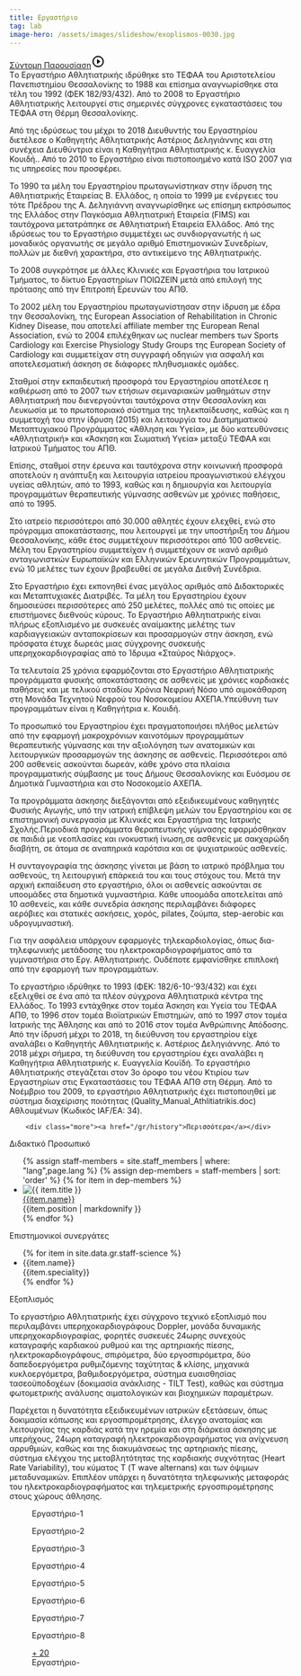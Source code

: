 ```yaml
---
title: Εργαστήριο
tag: lab
image-hero: /assets/images/slideshow/exoplismos-0030.jpg
---
```


<div class="wrapper">
<div class="section-title editable">
   <a href="/gr/history">Σύντομη Παρουσίαση<svg fill="#000000" height="24" viewbox="0 0 24 24" width="24" xmlns="http://www.w3.org/2000/svg"> <path d="M0 0h24v24H0z" fill="none" /> <path d="M10 16.5l6-4.5-6-4.5v9zM12 2C6.48 2 2 6.48 2 12s4.48 10 10 10 10-4.48 10-10S17.52 2 12 2zm0 18c-4.41 0-8-3.59-8-8s3.59-8 8-8 8 3.59 8 8-3.59 8-8 8z" /> </svg></a>
</div>
<div class="content">
Tο Εργαστήριο Αθλητιατρικής ιδρύθηκε sτο ΤΕΦΑΑ του Αριστοτελείου Πανεπιστημίου Θεσσαλονίκης το 1988 και επίσημα αναγνωρίσθηκε στα τέλη του 1992 (ΦΕΚ 182/93/432). Από το 2008 το Εργαστήριο Αθλητιατρικής λειτουργεί στις σημερινές σύγχρονες εγκαταστάσεις του ΤΕΦΑΑ στη Θέρμη Θεσσαλονίκης. 

Από της ιδρύσεως του μέχρι το 2018 Διευθυντής του Εργαστηρίου διετέλεσε ο Καθηγητής Αθλητιατρικής Αστέριος Δεληγιάννης και στη συνέχεια Διευθύντρια είναι η Καθηγήτρια Αθλητιατρικής κ. Ευαγγελία Κουιδή.. Από το 2010 το Εργαστήριο είναι πιστοποιημένο κατά ISO 2007 για τις υπηρεσίες που προσφέρει.

Το 1990 τα μέλη του Εργαστηρίου πρωταγωνίστηκαν στην ίδρυση της Αθλητιατρικής Εταιρείας Β. Ελλάδος, η οποία το 1999  με ενέργειες του τότε Πρέδρου της Α. Δεληγιάννη αναγνωρίσθηκε ως επίσημη εκπρόσωπος της Ελλάδος στην Παγκόσμια Αθλητιατρική Εταιρεία (FIMS) και ταυτόχρονα μετατράπηκε σε Αθλητιατρική Εταιρεία Ελλάδος. Από της ιδρύσεως του το Εργαστήριο συμμετέχει ως συνδιοργανωτής ή ως μοναδικός οργανωτής σε μεγάλο αριθμό Επιστημονικών Συνεδρίων, πολλών με διεθνή χαρακτήρα, στο αντικείμενο της Αθλητιατρικής. 

Το 2008 συγκρότησε με άλλες Κλινικές και Εργαστήρια του Ιατρικού Τμήματος, το δίκτυο Εργαστηρίων ΠΟΙΩΖΕΙΝ μετά από επιλογή της πρότασης από την  Επιτροπή Ερευνών του ΑΠΘ. 

Το 2002 μέλη του Εργαστηρίου πρωταγωνίστησαν στην ίδρυση με έδρα την Θεσσαλονίκη, της European Association of  Rehabilitation in Chronic Kidney Disease, που αποτελεί affiliate member της  European Renal Association, ενώ το 2004 επιλέχθηκαν ως nuclear members των Sports Cardiology και Exercise Physiology Study Groups της  European Society of Cardiology και συμμετείχαν στη συγγραφή οδηγιών για ασφαλή και αποτελεσματική άσκηση σε διάφορες πληθυσμιακές ομάδες.

Σταθμοί στην εκπαιδευτική προσφορά του Εργαστηρίου αποτέλεσε η καθιέρωση από το 2007 των ετήσιων  σεμιναριακών μαθημάτων στην Αθλητιατρική που διενεργούνται ταυτόχρονα στην Θεσσαλονίκη και Λευκωσία με το πρωτοποριακό σύστημα της τηλεκπαίδευσης, καθώς και η συμμετοχή του στην ίδρυση (2015) και λειτουργία του Διατμηματικού Μεταπτυχιακού Προγράμματος «Άθληση και Υγεία», με δύο κατευθύνσεις «Αθλητιατρική» και «Άσκηση και Σωματική Υγεία» μεταξύ ΤΕΦΑΑ και Ιατρικού Τμήματος του ΑΠΘ.

Επίσης, σταθμοί στην έρευνα και ταυτόχρονα στην κοινωνική προσφορά αποτελούν η ανάπτυξη και λειτουργία ιατρείου προαγωνιστικού ελέγχου υγείας αθλητών, από το 1993, καθώς και η δημιουργία και λειτουργία προγραμμάτων θεραπευτικής γύμνασης ασθενών με χρόνιες παθήσεις, από το 1995. 

Στο ιατρείο περισσότεροι από 30.000 αθλητές έχουν ελεχθεί, ενώ στο πρόγραμμα αποκατάστασης, που λειτουργεί με την υποστήριξη του Δήμου Θεσσαλονίκης, κάθε έτος συμμετέχουν περισσότεροι από 100 ασθενείς. Μέλη του Εργαστηρίου συμμετείχαν ή συμμετέχουν σε ικανό αριθμό ανταγωνιστκών Ευρωπαϊκών και Ελληνικών Ερευνητικών Προγραμμάτων, ενώ 10 μελέτες των έχουν βραβευθεί σε μεγάλα Διεθνή Συνέδρια. 

Στο Εργαστήριο έχει  εκπονηθεί ένας μεγάλος αριθμός από Διδακτορικές και Μεταπτυχιακές Διατριβές. Τα μέλη του Εργαστηρίου έχουν δημοσιεύσει περισσότερες από 250 μελέτες, πολλές από τις οποίες με επιστήμονες διεθνούς κύρους. Το Εργαστήριο Αθλητιατρικής είναι πλήρως εξοπλισμένο με συσκευές αναίμακτης μελέτης των καρδιαγγειακών ανταποκρίσεων και προσαρμογών στην άσκηση, ενώ πρόσφατα έτυχε δωρεάς μιας σύγχρονης συσκευής υπερηχοκαρδιογραφίας από το Ίδρυμα «Σταύρος Νιάρχος».

Τα τελευταία 25 χρόνια εφαρμόζονται στο Εργαστήριο Αθλητιατρικής προγράμματα φυσικής αποκατάστασης σε ασθενείς με χρόνιες καρδιακές παθήσεις και με τελικού σταδίου Χρόνια Νεφρική Νόσο υπό αιμοκάθαρση στη Μονάδα Τεχνητού Νεφρού του Νοσοκομείου ΑΧΕΠΑ.Υπεύθυνη των προγραμμάτων είναι η Καθηγήτρια κ. Κουιδή. 

Το προσωπικό του Εργαστηρίου έχει πραγματοποιήσει πλήθος μελετών από την εφαρμογή μακροχρόνιων καινοτόμων προγραμμάτων θεραπευτικής γύμνασης και την αξιολόγηση των ανατομικών και λειτουργικών προσαρμογών της άσκησης σε ασθενείς. Περισσότεροι από 200 ασθενείς ασκούνται δωρεάν, κάθε χρόνο στα πλαίσια προγραμματικής σύμβασης με τους Δήμους Θεσσαλονίκης και Ευόσμου σε Δημοτικά Γυμναστήρια και στο Νοσοκομείο ΑΧΕΠΑ. 


Τα προγράμματα άσκησης διεξάγονται από εξειδικευμένους καθηγητές Φυσικής Αγωγής, υπό την ιατρική επίβλεψη μελών του Εργαστηρίου και σε επιστημονική συνεργασία με Κλινικές και Εργαστήρια της Ιατρικής Σχολής.Περιοδικά προγράμματα θεραπευτικής γύμνασης εφαρμόσθηκαν σε παιδιά με νεοπλασίες και ινοκυστική ίνωση,σε ασθενείς με σακχαρώδη διαβήτη, σε άτομα σε αναπηρικά καρότσια και σε ψυχιατρικούς ασθενείς. 

Η συνταγογραφία της άσκησης γίνεται με βάση το ιατρικό πρόβλημα του ασθενούς, τη λειτουργική επάρκειά του και τους στόχους του. Μετά την αρχική εκπαίδευση στο εργαστήριο, όλοι οι ασθενείς ασκούνται σε υποομάδες στα δημοτικά γυμναστήρια. Κάθε υποομάδα αποτελείται από 10 ασθενείς, και κάθε συνεδρία άσκησης περιλαμβάνει διάφορες αερόβιες και στατικές ασκήσεις, χορός, pilates, ζούμπα, step-aerobic και υδρογυμναστική. 

Για την ασφάλεια υπάρχουν εφαρμογές τηλεκαρδιολογίας, όπως δια-τηλεφωνικής μετάδοσης του ηλεκτροκαρδιογραφήματος από τα γυμναστήρια στο Εργ. Αθλητιατρικής. Ουδέποτε εμφανίσθηκε επιπλοκή από την εφαρμογή των προγραμμάτων.

Το εργαστήριο ιδρύθηκε το 1993 (ΦΕΚ: 182/6-10-‘93/432) και έχει εξελιχθεί σε ένα από τα πλέον σύγχρονα Αθλητιατρικά κέντρα της Ελλάδος. 
To 1993 εντάχθηκε στον τομέα Άσκηση και Yγεία του ΤΕΦΑΑ ΑΠΘ, το 1996 στον τομέα Βιοϊατρικών Επιστημών, από το 1997 στον τομέα Ιατρικής της Άθλησης
και από το 2016 στον τομέα Ανθρώπινης Απόδοσης. 
Από την ίδρυσή μέχρι το 2018, τη διεύθυνση του εργαστηρίου είχε αναλάβει ο Καθηγητής Αθλητιατρικής κ. Αστέριος Δεληγιάννης. 
Από το 2018 μέχρι σήμερα, τη διεύθυνση του εργαστηρίου έχει αναλάβει η Καθηγήτρια Αθλητιατρικής κ. Ευαγγελία Κουϊδή. 
Το εργαστήριο Αθλητιατρικής στεγάζεται στον 3ο όροφο του νέου Κτιρίου των Εργαστηρίων στις Εγκαταστάσεις του ΤΕΦΑΑ ΑΠΘ στη Θέρμη.
Από το Νοέμβριο του 2009, το εργαστήριο Αθλητιατρικής έχει πιστοποιηθεί με σύστημα διαχείρισης ποιότητας (Quality_Manual_Athlitiatrikis.doc) 
Αθλουμένων (Κωδικός IAF/EA: 34).

		<div class="more"><a href="/gr/history">Περισσότερα</a></div>
</div></div>

<section class="wrapper">
		<div class="dep">
			<div class="section-title editable nolink" id="dep">
                    Διδακτικό Προσωπικό
			</div>
			<ul>
                {% assign staff-members = site.staff_members | where: "lang",page.lang %}
                {% assign dep-members = staff-members | sort: 'order' %}
				{% for item in dep-members %}
				<li>
					<div class="photo">
						<img src="{{site.baseurl}}{{ item.image }}" alt="{{ item.title }}" />
					</div>
					<div class="details">
						<div class="title"><a href="{{site.baseurl}}{{ item.url }}">{{item.name}}</a></div>
						<div class="names">{{item.position | markdownify }}</div>
					</div>
				</li>
				{% endfor %}
			</ul>
		</div>
</section>


<div class="wrapper">
<div class="section-title editable nolink" id="phd">
        Επιστημονικοί συνεργάτες
</div>
<div class="list list publications">
<ul>
	{% for item in site.data.gr.staff-science %}
		<li>
			<div class="title">{{item.name}}</div>
			<div class="names">{{item.speciality}}</div>
		</li>
	{% endfor %}
	</ul>
</div></div>



<div class="wrapper">

<div class="section-title editable nolink" id="exoplismos">
        Εξοπλισμός
</div>
<div class="content editable">
    <p>&Tau;&omicron; &epsilon;&rho;&gamma;&alpha;&sigma;&tau;ή&rho;&iota;&omicron; &Alpha;&theta;&lambda;&eta;&tau;&iota;&alpha;&tau;&rho;&iota;&kappa;ή&sigmaf; έ&chi;&epsilon;&iota; &sigma;ύ&gamma;&chi;&rho;&omicron;&nu;&omicron; &tau;&epsilon;&chi;&nu;&iota;&kappa;ό &epsilon;&xi;&omicron;&pi;&lambda;&iota;&sigma;&mu;ό &pi;&omicron;&upsilon; &pi;&epsilon;&rho;&iota;&lambda;&alpha;&mu;&beta;ά&nu;&epsilon;&iota; &upsilon;&pi;&epsilon;&rho;&eta;&chi;&omicron;&kappa;&alpha;&rho;&delta;&iota;&omicron;&gamma;&rho;ά&phi;&omicron;&upsilon;&sigmaf; Doppler, &mu;&omicron;&nu;ά&delta;&alpha; &delta;&upsilon;&nu;&alpha;&mu;&iota;&kappa;ή&sigmaf; &upsilon;&pi;&epsilon;&rho;&eta;&chi;&omicron;&kappa;&alpha;&rho;&delta;&iota;&omicron;&gamma;&rho;&alpha;&phi;ί&alpha;&sigmaf;, &phi;&omicron;&rho;&eta;&tau;έ&sigmaf; &sigma;&upsilon;&sigma;&kappa;&epsilon;&upsilon;έ&sigmaf; 24&omega;&rho;&eta;&sigmaf; &sigma;&upsilon;&nu;&epsilon;&chi;&omicron;ύ&sigmaf; &kappa;&alpha;&tau;&alpha;&gamma;&rho;&alpha;&phi;ή&sigmaf; &kappa;&alpha;&rho;&delta;&iota;&alpha;&kappa;&omicron;ύ &rho;&upsilon;&theta;&mu;&omicron;ύ &kappa;&alpha;&iota; &tau;&eta;&sigmaf; &alpha;&rho;&tau;&eta;&rho;&iota;&alpha;&kappa;ή&sigmaf; &pi;ί&epsilon;&sigma;&eta;&sigmaf;, &eta;&lambda;&epsilon;&kappa;&tau;&rho;&omicron;&kappa;&alpha;&rho;&delta;&iota;&omicron;&gamma;&rho;ά&phi;&omicron;&upsilon;&sigmaf;, &sigma;&pi;&iota;&rho;ό&mu;&epsilon;&tau;&rho;&alpha;, &delta;ύ&omicron; &epsilon;&rho;&gamma;&omicron;&sigma;&pi;&iota;&rho;ό&mu;&epsilon;&tau;&rho;&alpha;, &delta;ύ&omicron; &delta;&alpha;&pi;&epsilon;&delta;&omicron;&epsilon;&rho;&gamma;ό&mu;&epsilon;&tau;&rho;&alpha; &rho;&upsilon;&theta;&mu;&iota;&zeta;ό&mu;&epsilon;&nu;&eta;&sigmaf; &tau;&alpha;&chi;ύ&tau;&eta;&tau;&alpha;&sigmaf; &amp; &kappa;&lambda;ί&sigma;&eta;&sigmaf;, &mu;&eta;&chi;&alpha;&nu;&iota;&kappa;ά &kappa;&upsilon;&kappa;&lambda;&omicron;&epsilon;&rho;&gamma;ό&mu;&epsilon;&tau;&rho;&alpha;, &beta;&alpha;&theta;&mu;&iota;&delta;&omicron;&epsilon;&rho;&gamma;ό&mu;&epsilon;&tau;&rho;&alpha;, &sigma;ύ&sigma;&tau;&eta;&mu;&alpha; &epsilon;&upsilon;&alpha;&iota;&sigma;&theta;&eta;&sigma;ί&alpha;&sigmaf; &tau;&alpha;&sigma;&epsilon;&omicron;ϋ&pi;&omicron;&delta;&omicron;&chi;έ&omega;&nu; (&delta;&omicron;&kappa;&iota;&mu;&alpha;&sigma;ί&alpha; &alpha;&nu;ά&kappa;&lambda;&iota;&sigma;&eta;&sigmaf; - TILT Test), &kappa;&alpha;&theta;ώ&sigmaf; &kappa;&alpha;&iota; &sigma;ύ&sigma;&tau;&eta;&mu;&alpha; &phi;&omega;&tau;&omicron;&mu;&epsilon;&tau;&rho;&iota;&kappa;ή&sigmaf; &alpha;&nu;ά&lambda;&upsilon;&sigma;&eta;&sigmaf; &alpha;&iota;&mu;&alpha;&tau;&omicron;&lambda;&omicron;&gamma;&iota;&kappa;ώ&nu; &kappa;&alpha;&iota; &beta;&iota;&omicron;&chi;&eta;&mu;&iota;&kappa;ώ&nu; &pi;&alpha;&rho;&alpha;&mu;έ&tau;&rho;&omega;&nu;.</p>
    <p>&Pi;&alpha;&rho;έ&chi;&epsilon;&tau;&alpha;&iota; &eta; &delta;&upsilon;&nu;&alpha;&tau;ό&tau;&eta;&tau;&alpha; &epsilon;&xi;&epsilon;&iota;&delta;&iota;&kappa;&epsilon;&upsilon;&mu;έ&nu;&omega;&nu; &iota;&alpha;&tau;&rho;&iota;&kappa;ώ&nu; &epsilon;&xi;&epsilon;&tau;ά&sigma;&epsilon;&omega;&nu;, ό&pi;&omega;&sigmaf; &delta;&omicron;&kappa;&iota;&mu;&alpha;&sigma;ί&alpha; &kappa;ό&pi;&omega;&sigma;&eta;&sigmaf; &kappa;&alpha;&iota; &epsilon;&rho;&gamma;&omicron;&sigma;&pi;&iota;&rho;&omicron;&mu;έ&tau;&rho;&eta;&sigma;&eta;&sigmaf;, έ&lambda;&epsilon;&gamma;&chi;&omicron; &alpha;&nu;&alpha;&tau;&omicron;&mu;ί&alpha;&sigmaf; &kappa;&alpha;&iota; &lambda;&epsilon;&iota;&tau;&omicron;&upsilon;&rho;&gamma;ί&alpha;&sigmaf; &tau;&eta;&sigmaf; &kappa;&alpha;&rho;&delta;&iota;ά&sigmaf; &kappa;&alpha;&tau;ά &tau;&eta;&nu; &eta;&rho;&epsilon;&mu;ί&alpha; &kappa;&alpha;&iota; &sigma;&tau;&eta; &delta;&iota;ά&rho;&kappa;&epsilon;&iota;&alpha; ά&sigma;&kappa;&eta;&sigma;&eta;&sigmaf; &mu;&epsilon; &upsilon;&pi;&epsilon;&rho;ή&chi;&omicron;&upsilon;&sigmaf;, 24&omega;&rho;&eta; &kappa;&alpha;&tau;&alpha;&gamma;&rho;&alpha;&phi;ή &eta;&lambda;&epsilon;&kappa;&tau;&rho;&omicron;&kappa;&alpha;&rho;&delta;&iota;&omicron;&gamma;&rho;&alpha;&phi;ή&mu;&alpha;&tau;&omicron;&sigmaf; &gamma;&iota;&alpha; &alpha;&nu;ί&chi;&nu;&epsilon;&upsilon;&sigma;&eta; &alpha;&rho;&rho;&upsilon;&theta;&mu;&iota;ώ&nu;, &kappa;&alpha;&theta;ώ&sigmaf; &kappa;&alpha;&iota; &tau;&eta;&sigmaf; &delta;&iota;&alpha;&kappa;&upsilon;&mu;ά&nu;&sigma;&epsilon;&omega;&sigmaf; &tau;&eta;&sigmaf; &alpha;&rho;&tau;&eta;&rho;&iota;&alpha;&kappa;ή&sigmaf; &pi;ί&epsilon;&sigma;&eta;&sigmaf;, &sigma;ύ&sigma;&tau;&eta;&mu;&alpha; &epsilon;&lambda;έ&gamma;&chi;&omicron;&upsilon; &tau;&eta;&sigmaf; &mu;&epsilon;&tau;&alpha;&beta;&lambda;&eta;&tau;ό&tau;&eta;&tau;&alpha;&sigmaf; &tau;&eta;&sigmaf; &kappa;&alpha;&rho;&delta;&iota;&alpha;&kappa;ή&sigmaf; &sigma;&upsilon;&chi;&nu;ό&tau;&eta;&tau;&alpha;&sigmaf; (Heart Rate Variability), &tau;&omicron;&upsilon; &kappa;ύ&mu;&alpha;&tau;&omicron;&sigmaf; &Tau; (T wave alternans) &kappa;&alpha;&iota; &tau;&omega;&nu; ό&psi;&iota;&mu;&omega;&nu; &mu;&epsilon;&tau;&alpha;&delta;&upsilon;&nu;&alpha;&mu;&iota;&kappa;ώ&nu;. &Epsilon;&pi;&iota;&pi;&lambda;έ&omicron;&nu; &upsilon;&pi;ά&rho;&chi;&epsilon;&iota; &eta; &delta;&upsilon;&nu;&alpha;&tau;ό&tau;&eta;&tau;&alpha; &tau;&eta;&lambda;&epsilon;&phi;&omega;&nu;&iota;&kappa;ή&sigmaf; &mu;&epsilon;&tau;&alpha;&phi;&omicron;&rho;ά&sigmaf; &tau;&omicron;&upsilon; &eta;&lambda;&epsilon;&kappa;&tau;&rho;&omicron;&kappa;&alpha;&rho;&delta;&iota;&omicron;&gamma;&rho;&alpha;&phi;ή&mu;&alpha;&tau;&omicron;&sigmaf; &kappa;&alpha;&iota; &tau;&eta;&lambda;&epsilon;&mu;&epsilon;&tau;&rho;&iota;&kappa;ή&sigmaf; &epsilon;&rho;&gamma;&omicron;&sigma;&pi;&iota;&rho;&omicron;&mu;έ&tau;&rho;&eta;&sigma;&eta;&sigmaf; &sigma;&tau;&omicron;&upsilon;&sigmaf; &chi;ώ&rho;&omicron;&upsilon;&sigmaf; ά&theta;&lambda;&eta;&sigma;&eta;&sigmaf;.</p>
    <div class="my-gallery-limit gallery-exoplismos" itemscope="" itemtype="http://schema.org/ImageGallery">
        <figure itemprop="associatedMedia" itemscope="" itemtype="http://schema.org/ImageObject" class="large" style="background-image: url('/assets/images/galleries/exoplismos/exoplismos-0014-large.jpg');-ms-grid-column:1;-ms-grid-row:1">
            <figcaption itemprop="caption description">&Epsilon;&rho;&gamma;&alpha;&sigma;&tau;ή&rho;&iota;&omicron;-1</figcaption>
        </figure>
        <figure itemprop="associatedMedia" itemscope="" itemtype="http://schema.org/ImageObject" class="medium" style="background-image: url('/assets/images/galleries/exoplismos/Photo-Εξοπλισμός-large.jpg');-ms-grid-column:2;-ms-grid-row:2">
            <figcaption itemprop="caption description">&Epsilon;&rho;&gamma;&alpha;&sigma;&tau;ή&rho;&iota;&omicron;-2</figcaption>
        </figure>
        <figure itemprop="associatedMedia" itemscope="" itemtype="http://schema.org/ImageObject" class="large" style="background-image: url('/assets/images/galleries/exoplismos/exoplismos-0001-large.jpg');-ms-grid-column:3;-ms-grid-row:1">
            <figcaption itemprop="caption description">&Epsilon;&rho;&gamma;&alpha;&sigma;&tau;ή&rho;&iota;&omicron;-3</figcaption>
        </figure>
        <figure itemprop="associatedMedia" itemscope="" itemtype="http://schema.org/ImageObject" class="medium" style="background-image: url('/assets/images/galleries/exoplismos/exoplismos-0002-large.jpg');-ms-grid-column:4;-ms-grid-row:2">
            <figcaption itemprop="caption description">&Epsilon;&rho;&gamma;&alpha;&sigma;&tau;ή&rho;&iota;&omicron;-4</figcaption>
        </figure>
        <figure itemprop="associatedMedia" itemscope="" itemtype="http://schema.org/ImageObject" class="large" style="background-image: url('/assets/images/galleries/exoplismos/exoplismos-0003-large.jpg');-ms-grid-column:5;-ms-grid-row:1">
            <figcaption itemprop="caption description">&Epsilon;&rho;&gamma;&alpha;&sigma;&tau;ή&rho;&iota;&omicron;-5</figcaption>
        </figure>
        <figure itemprop="associatedMedia" itemscope="" itemtype="http://schema.org/ImageObject" class="medium" style="background-image: url('/assets/images/galleries/exoplismos/exoplismos-0004-large.jpg');-ms-grid-column:6;-ms-grid-row:2">
            <figcaption itemprop="caption description">&Epsilon;&rho;&gamma;&alpha;&sigma;&tau;ή&rho;&iota;&omicron;-6</figcaption>
        </figure>
        <figure itemprop="associatedMedia" itemscope="" itemtype="http://schema.org/ImageObject" class="large" style="background-image: url('/assets/images/galleries/exoplismos/exoplismos-0005-large.jpg');-ms-grid-column:7;-ms-grid-row:1">
            <figcaption itemprop="caption description">&Epsilon;&rho;&gamma;&alpha;&sigma;&tau;ή&rho;&iota;&omicron;-7</figcaption>
        </figure>
        <figure itemprop="associatedMedia" itemscope="" itemtype="http://schema.org/ImageObject" class="medium" style="background-image: url('/assets/images/galleries/exoplismos/exoplismos-0006-large.jpg');-ms-grid-column:8;-ms-grid-row:2">
            <figcaption itemprop="caption description">&Epsilon;&rho;&gamma;&alpha;&sigma;&tau;ή&rho;&iota;&omicron;-8</figcaption>
        </figure>
        <figure class="more-images-link"><a href="/gr/gallery#exoplismos">+ 20</a>
            <figcaption itemprop="caption description">&Epsilon;&rho;&gamma;&alpha;&sigma;&tau;ή&rho;&iota;&omicron;-</figcaption>
        </figure>
    </div>
</div>
</div>
